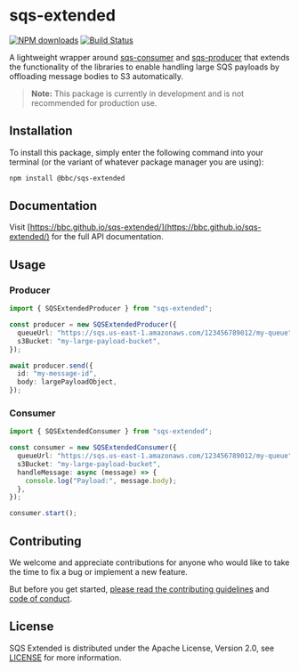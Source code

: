 # sqs-extended

[![NPM downloads](https://img.shields.io/npm/dm/sqs-extended.svg?style=flat)](https://npmjs.org/package/sqs-extended)
[![Build Status](https://github.com/bbc/sqs-extended/actions/workflows/test.yml/badge.svg?branch=main)](https://github.com/bbc/sqs-extended/actions/workflows/test.yml)

A lightweight wrapper around [sqs-consumer](https://github.com/bbc/sqs-consumer) and [sqs-producer](https://github.com/bbc/sqs-producer) that extends the functionality of the libraries to enable handling large SQS payloads by offloading message bodies to S3 automatically.

> **Note:** This package is currently in development and is not recommended for production use.

## Installation

To install this package, simply enter the following command into your terminal (or the variant of whatever package manager you are using):

```bash
npm install @bbc/sqs-extended
```

## Documentation

Visit [https://bbc.github.io/sqs-extended/](https://bbc.github.io/sqs-extended/) for the full API documentation.

## Usage

### Producer

```typescript
import { SQSExtendedProducer } from "sqs-extended";

const producer = new SQSExtendedProducer({
  queueUrl: "https://sqs.us-east-1.amazonaws.com/123456789012/my-queue",
  s3Bucket: "my-large-payload-bucket",
});

await producer.send({
  id: "my-message-id",
  body: largePayloadObject,
});
```

### Consumer

```typescript
import { SQSExtendedConsumer } from "sqs-extended";

const consumer = new SQSExtendedConsumer({
  queueUrl: "https://sqs.us-east-1.amazonaws.com/123456789012/my-queue",
  s3Bucket: "my-large-payload-bucket",
  handleMessage: async (message) => {
    console.log("Payload:", message.body);
  },
});

consumer.start();
```

## Contributing

We welcome and appreciate contributions for anyone who would like to take the time to fix a bug or implement a new feature.

But before you get started, [please read the contributing guidelines](https://github.com/bbc/sqs-extended/blob/main/.github/CONTRIBUTING.md) and [code of conduct](https://github.com/bbc/sqs-extended/blob/main/.github/CODE_OF_CONDUCT.md).

## License

SQS Extended is distributed under the Apache License, Version 2.0, see [LICENSE](https://github.com/bbc/sqs-extended/blob/main/LICENSE) for more information.
